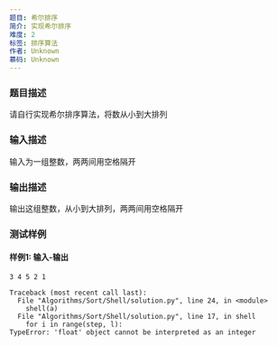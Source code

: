 ```yaml
---
题目: 希尔排序
简介: 实现希尔排序
难度: 2
标签: 排序算法
作者: Unknown
慕码: Unknown
---
```


### 题目描述

请自行实现希尔排序算法，将数从小到大排列

### 输入描述

输入为一组整数，两两间用空格隔开

### 输出描述

输出这组整数，从小到大排列，两两间用空格隔开

### 测试样例

#### 样例1: 输入-输出

```
3 4 5 2 1
```

```
Traceback (most recent call last):
  File "Algorithms/Sort/Shell/solution.py", line 24, in <module>
    shell(a)
  File "Algorithms/Sort/Shell/solution.py", line 17, in shell
    for i in range(step, l):
TypeError: 'float' object cannot be interpreted as an integer
```


